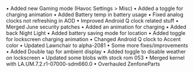• Added new Gaming mode
  (Havoc Settings > Misc)
• Added a toggle for charging animation
• Added Battery temp in battery usage
• Fixed analog clocks not refreshing in AOD
• Improved Android Q clock related stuff
• Merged June security patches
• Added an animation for charging
• Added back Night Light
• Added battery saving mode for location
• Added toggle for lockscreen charging animation
• Changed Android Q clock to Accent color
• Updated Lawnchair to alpha-2081
• Some more fixes/improvements
• Added Double tap for ambient display
• Added toggle to disable weather on lockscreen
• Updated some blobs with stock rom 053
• Merged kernel with LA.UM.7.2.r1-07000-sdm660.0
• Overhauled ZenfoneParts
